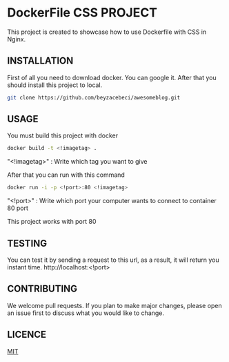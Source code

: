   # DockerFile CSS PROJECT
This project is created to showcase how to use Dockerfile with CSS in Nginx.


## INSTALLATION

First of all you need to download docker. You can google it. After that you should install this project to local.  

```bash
git clone https://github.com/beyzacebeci/awesomeblog.git 
```

## USAGE
You must build this project with docker
```bash
docker build -t <!imagetag> .
```
"<!imagetag>" : Write which tag you want to give

After that you can run with this command


```bash
docker run -i -p <!port>:80 <!imagetag>
```
"<!port>" : Write which port your computer wants to connect to container 80 port

This project works with port 80


## TESTING

You can test it by sending a request to this url, as a result, it will return you instant time. http://localhost:<!port>

## CONTRIBUTING

We welcome pull requests. If you plan to make major changes, please open an issue first to discuss what you would like to change.

## LICENCE

[MIT](https://choosealicense.com/licenses/mit/)
